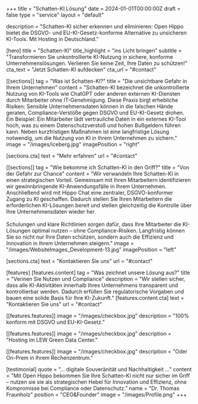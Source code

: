 +++
title = "Schatten-KI Lösung"
date = 2024-01-01T00:00:00Z
draft = false
type = "service"
layout = "default"

description = "Schatten-KI sicher erkennen und eliminieren: Open Hippo bietet die DSGVO- und EU-KI-Gesetz-konforme Alternative zu unsicheren KI-Tools. Mit Hosting in Deutschland."

[hero]
title = "Schatten-KI"
title_highlight = "ins Licht bringen"
subtitle = "Transformieren Sie unkontrollierte KI-Nutzung in sichere, konforme Unternehmenslösungen. Verlieren Sie keine Zeit, Ihre Daten zu schützen!"
cta_text = "Jetzt Schatten-KI aufdecken"
cta_url = "#contact"

[[sections]]
tag = "Was ist Schatten-KI?"
title = "Die unsichtbare Gefahr in Ihrem Unternehmen"
content = "Schatten-KI bezeichnet die unkontrollierte Nutzung von KI-Tools wie ChatGPT oder anderen externen KI-Diensten durch Mitarbeiter ohne IT-Genehmigung. Diese Praxis birgt erhebliche Risiken: Sensible Unternehmensdaten können in die falschen Hände geraten, Compliance-Verstöße gegen DSGVO und EU-KI-Gesetz drohen. Ein Beispiel: Ein Mitarbeiter lädt vertrauliche Daten in ein externes KI-Tool hoch, was zu einem Datenschutzverstoß und hohen Bußgeldern führen kann. Neben kurzfristigen Maßnahmen ist eine langfristige Lösung notwendig, um die Nutzung von KI in Ihrem Unternehmen zu sichern."
image = "/images/iceberg.jpg"
imagePosition = "right"

[sections.cta]
text = "Mehr erfahren"
url = "#contact"

[[sections]]
tag = "Wie bekomme ich Schatten-KI in den Griff?"
title = "Von der Gefahr zur Chance"
content = "Wir verwandeln Ihre Schatten-KI in einen strategischen Vorteil. Gemeinsam mit Ihren Mitarbeitern identifizieren wir gewinnbringende KI-Anwendungsfälle in Ihrem Unternehmen. Anschließend wird mit Hippo Chat eine zentraler, DSGVO-konformer Zugang zu KI geschaffen. Dadurch stellen Sie Ihren Mitarbeitern die erforderlichen KI-Lösungen bereit und stellen gleichzeitig die Kontrolle über Ihre Unternehmensdaten wieder her. </br></br> Schulungen und klare Richtlinien sorgen dafür, dass Ihre Mitarbeiter die KI-Lösungen optimal nutzen – ohne Compliance-Risiken. Langfristig können Sie so nicht nur Ihre Daten schützen, sondern auch die Effizienz und Innovation in Ihrem Unternehmen steigern."
image = "/images/WebsiteImages_Development-13.jpg"
imagePosition = "left"

[sections.cta]
text = "Kontaktieren Sie uns"
url = "#contact"

[features]
[features.content]
tag = "Was zeichnet unsere Lösung aus?"
title = "Verinen Sie Nutzen und Compliance"
description = "Wir stellen sicher, dass alle KI-Aktivitäten innerhalb Ihres Unternehmens transparent und kontrollierbar werden. Dadurch erfüllen Sie regulatorische Vorgaben und bauen eine solide Basis für Ihre KI-Zukunft."
[features.content.cta]
text = "Kontaktieren Sie uns"
url = "#contact"

[[features.features]]
image = "/images/checkbox.jpg"
description = "100% konform mit DSGVO und EU-KI-Gesetz."

[[features.features]]
image = "/images/checkbox.jpg"
description = "Hosting im LEW Green Data Center."

[[features.features]]
image = "/images/checkbox.jpg"
description = "Oder On-Prem in Ihrem Rechenzentrum."

[testimonial]
quote = "... digitale Souveränität und Nachhaltigkeit ..."
content = "Mit Open Hippo bekommen Sie Ihre Schatten-KI nicht nur sicher im Griff – nutzen sie sie als strategischen Hebel für Innovation und Effizienz, ohne Kompromisse bei Compliance oder Datenschutz."
name = "Dr. Thomas Fraunholz"
position = "CEO&Founder"
image = "/images/Profile.png"
+++
